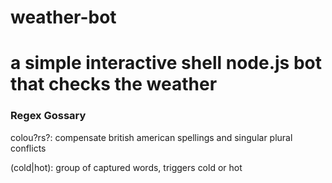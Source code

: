 # weather-bot
a simple interactive shell node.js bot that checks the weather
====

### Regex Gossary

colou?rs?: compensate british american spellings and singular plural conflicts

(cold|hot): group of captured words, triggers cold or hot
